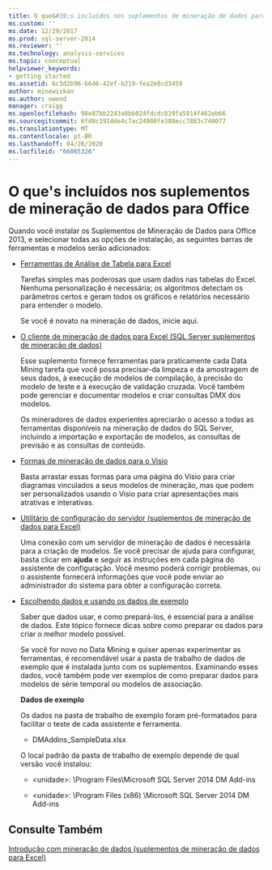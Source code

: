 ```yaml
---
title: O que&#39;s incluídos nos suplementos de mineração de dados para Office | Microsoft Docs
ms.custom: ''
ms.date: 12/29/2017
ms.prod: sql-server-2014
ms.reviewer: ''
ms.technology: analysis-services
ms.topic: conceptual
helpviewer_keywords:
- getting started
ms.assetid: 6c3d2b96-6646-42ef-b219-fea2e0cd3459
author: minewiskan
ms.author: owend
manager: craigg
ms.openlocfilehash: 98e87bb2243a8bb024fdcdc819fa5914f462eb66
ms.sourcegitcommit: 6fd8c1914de4c7ac24900fe388ecc7883c740077
ms.translationtype: MT
ms.contentlocale: pt-BR
ms.lasthandoff: 04/26/2020
ms.locfileid: "66065326"
---
```

# <a name="what39s-included-in-the-data-mining-add-ins-for-office"></a>O que&#39;s incluídos nos suplementos de mineração de dados para Office
  Quando você instalar os Suplementos de Mineração de Dados para Office 2013, e selecionar todas as opções de instalação, as seguintes barras de ferramentas e modelos serão adicionados:  
  
-   [Ferramentas de Análise de Tabela para Excel](table-analysis-tools-for-excel.md)  
  
     Tarefas simples mas poderosas que usam dados nas tabelas do Excel. Nenhuma personalização é necessária; os algoritmos detectam os parâmetros certos e geram todos os gráficos e relatórios necessário para entender o modelo.  
  
     Se você é novato na mineração de dados, inicie aqui.  
  
-   [O cliente de mineração de dados para Excel &#40;SQL Server suplementos de mineração de dados&#41;](data-mining-client-for-excel-sql-server-data-mining-add-ins.md)  
  
     Esse suplemento fornece ferramentas para praticamente cada Data Mining tarefa que você possa precisar-da limpeza e da amostragem de seus dados, à execução de modelos de compilação, à precisão do modelo de teste e à execução de validação cruzada. Você também pode gerenciar e documentar modelos e criar consultas DMX dos modelos.  
  
     Os mineradores de dados experientes apreciarão o acesso a todas as ferramentas disponíveis na mineração de dados do SQL Server, incluindo a importação e exportação de modelos, as consultas de previsão e as consultas de conteúdo.  
  
-   [Formas de mineração de dados para o Visio](data-mining-shapes-for-visio.md)  
  
     Basta arrastar essas formas para uma página do Visio para criar diagramas vinculados a seus modelos de mineração, mas que podem ser personalizados usando o Visio para criar apresentações mais atrativas e interativas.  
  
-   [Utilitário de configuração do servidor &#40;suplementos de mineração de dados para Excel&#41;](server-configuration-utility-data-mining-add-ins-for-excel.md)  
  
     Uma conexão com um servidor de mineração de dados é necessária para a criação de modelos. Se você precisar de ajuda para configurar, basta clicar em **ajuda** e seguir as instruções em cada página do assistente de configuração. Você mesmo poderá corrigir problemas, ou o assistente fornecerá informações que você pode enviar ao administrador do sistema para obter a configuração correta.  
  
-   [Escolhendo dados e usando os dados de exemplo](choosing-data-for-data-mining.md)  
  
     Saber que dados usar, e como prepará-los, é essencial para a análise de dados. Este tópico fornece dicas sobre como preparar os dados para criar o melhor modelo possível.  
  
     Se você for novo no Data Mining e quiser apenas experimentar as ferramentas, é recomendável usar a pasta de trabalho de dados de exemplo que é instalada junto com os suplementos. Examinando esses dados, você também pode ver exemplos de como preparar dados para modelos de série temporal ou modelos de associação.  
  
     **Dados de exemplo**  
  
     Os dados na pasta de trabalho de exemplo foram pré-formatados para facilitar o teste de cada assistente e ferramenta.  
  
    -   DMAddins_SampleData.xlsx  
  
     O local padrão da pasta de trabalho de exemplo depende de qual versão você instalou:  
  
    -   \<unidade>: \Program Files\Microsoft SQL Server 2014 DM Add-ins  
  
    -   \<unidade>: \Program Files (x86) \Microsoft SQL Server 2014 DM Add-ins  
  
## <a name="see-also"></a>Consulte Também  
 [Introdução com mineração de dados &#40;suplementos de mineração de dados para Excel&#41;](getting-started-with-data-mining-data-mining-add-ins-for-excel.md)  
  
  
